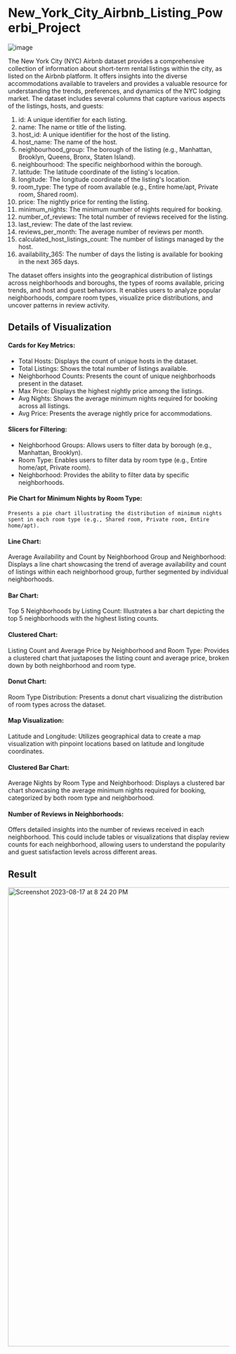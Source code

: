 # New_York_City_Airbnb_Listing_Powerbi_Project

![image](https://github.com/Ameena-Farzana/New_York_City_Airbnb_Listings_Python_project/assets/121862099/86e0e0c9-f95b-43d6-914d-eca613f0789f)


The New York City (NYC) Airbnb dataset provides a comprehensive collection of information about short-term rental listings within the city, as listed on the Airbnb platform. It offers insights into the diverse accommodations available to travelers and provides a valuable resource for understanding the trends, preferences, and dynamics of the NYC lodging market. The dataset includes several columns that capture various aspects of the listings, hosts, and guests:

1) id: A unique identifier for each listing.
2) name: The name or title of the listing.
3) host_id: A unique identifier for the host of the listing.
4) host_name: The name of the host.
5) neighbourhood_group: The borough of the listing (e.g., Manhattan, Brooklyn, Queens, Bronx, Staten Island).
6) neighbourhood: The specific neighborhood within the borough.
7) latitude: The latitude coordinate of the listing's location.
8) longitude: The longitude coordinate of the listing's location.
9) room_type: The type of room available (e.g., Entire home/apt, Private room, Shared room).
10) price: The nightly price for renting the listing.
11) minimum_nights: The minimum number of nights required for booking.
12) number_of_reviews: The total number of reviews received for the listing.
13) last_review: The date of the last review.
14) reviews_per_month: The average number of reviews per month.
15) calculated_host_listings_count: The number of listings managed by the host.
16) availability_365: The number of days the listing is available for booking in the next 365 days.

The dataset offers insights into the geographical distribution of listings across neighborhoods and boroughs, the types of rooms available, pricing trends, and host and guest behaviors. It enables users to analyze popular neighborhoods, compare room types, visualize price distributions, and uncover patterns in review activity.

## Details of Visualization 

#### Cards for Key Metrics:

  * Total Hosts: Displays the count of unique hosts in the dataset.
  * Total Listings: Shows the total number of listings available.
  * Neighborhood Counts: Presents the count of unique neighborhoods present in the dataset.
  * Max Price: Displays the highest nightly price among the listings.
  * Avg Nights: Shows the average minimum nights required for booking across all listings.
  * Avg Price: Presents the average nightly price for accommodations.

#### Slicers for Filtering:

  * Neighborhood Groups: Allows users to filter data by borough (e.g., Manhattan, Brooklyn).
  * Room Type: Enables users to filter data by room type (e.g., Entire home/apt, Private room).
  * Neighborhood: Provides the ability to filter data by specific neighborhoods.

#### Pie Chart for Minimum Nights by Room Type:

    Presents a pie chart illustrating the distribution of minimum nights spent in each room type (e.g., Shared room, Private room, Entire home/apt).

#### Line Chart: 
Average Availability and Count by Neighborhood Group and Neighborhood:
    Displays a line chart showcasing the trend of average availability and count of listings within each neighborhood group, further segmented by individual neighborhoods.

#### Bar Chart: 
Top 5 Neighborhoods by Listing Count:
  Illustrates a bar chart depicting the top 5 neighborhoods with the highest listing counts.

#### Clustered Chart: 
Listing Count and Average Price by Neighborhood and Room Type:
    Provides a clustered chart that juxtaposes the listing count and average price, broken down by both neighborhood and room type.

#### Donut Chart: 
Room Type Distribution:
    Presents a donut chart visualizing the distribution of room types across the dataset.

#### Map Visualization: 
Latitude and Longitude:
    Utilizes geographical data to create a map visualization with pinpoint locations based on latitude and longitude coordinates.

#### Clustered Bar Chart: 
Average Nights by Room Type and Neighborhood:
    Displays a clustered bar chart showcasing the average minimum nights required for booking, categorized by both room type and neighborhood.

#### Number of Reviews in Neighborhoods:
   Offers detailed insights into the number of reviews received in each neighborhood. This could include tables or visualizations that display review counts for each neighborhood, allowing users to understand the popularity and guest satisfaction levels across different areas.

## Result

<img width="1044" alt="Screenshot 2023-08-17 at 8 24 20 PM" src="https://github.com/Ameena-Farzana/New_York_City_Airbnb_Listing_Powerbi_Project/assets/121862099/2e33e7d5-606c-4a14-bfe6-cb5b58e9ee0f">
